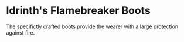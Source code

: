 # Idrinth's Flamebreaker Boots
The specifictly crafted boots provide the wearer with a large protection against fire.
